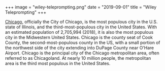 +++
image = "wiley-teleprompting.png"
date = "2019-09-01"
title = "Wiley Teleprompting"
+++

[Chicago](https://en.wikipedia.org/w/index.php?title=Chicago&oldid=953376675), officially the City of Chicago, is the most populous city in the U.S. state of Illinois, and the third-most-populous city in the United States. With an estimated population of 2,705,994 (2018), it is also the most populous city in the Midwestern United States. Chicago is the county seat of Cook County, the second-most-populous county in the US, with a small portion of the northwest side of the city extending into DuPage County near O'Hare Airport. Chicago is the principal city of the Chicago metropolitan area, often referred to as Chicagoland. At nearly 10 million people, the metropolitan area is the third most populous in the United States. 
